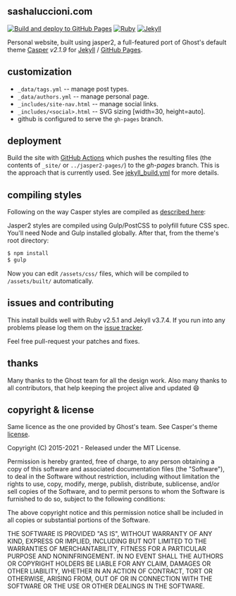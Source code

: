 sashaluccioni.com
----------
[![Build and deploy to GitHub Pages](https://github.com/josephdviviano/josephdviviano.github.io/actions/workflows/jekyll_build.yml/badge.svg)](https://github.com/josephdviviano/josephdviviano.github.io/actions/workflows/jekyll_build.yml)
[![Ruby](https://img.shields.io/badge/ruby-2.5.1-blue.svg?style=flat)](http://travis-ci.org/jekyller/jasper2)
[![Jekyll](https://img.shields.io/badge/jekyll-3.7.4-blue.svg?style=flat)](http://travis-ci.org/jekyller/jasper2)

Personal website, built using jasper2, a full-featured port of Ghost's
default theme [Casper](https://github.com/tryghost/casper) *v2.1.9* for
[Jekyll](https://jekyllrb.com/) / [GitHub Pages](https://pages.github.com/).


customization
-------------

+ `_data/tags.yml` -- manage post types.
+ `_data/authors.yml` -- manage personal page.
+ `_includes/site-nav.html` -- manage social links.
+ `_includes/<social>.html` -- SVG sizing [width=30, height=auto].
+ github is configured to serve the `gh-pages` branch.


deployment
----------

Build the site with [GitHub Actions](https://github.com/features/actions) which
pushes  the resulting files (the contents of `_site/` or `../jasper2-pages/`)
to the *gh-pages* branch. This is the approach that is currently used. See
[jekyll_build.yml](.github/workflows/jekyll_build.yml) for more details.


compiling styles
----------------

Following on the way Casper styles are compiled as
[described here](https://github.com/tryghost/casper#development):

Jasper2 styles are compiled using Gulp/PostCSS to polyfill future CSS spec.
You'll need Node and Gulp installed globally. After that, from the theme's
root directory:

```bash
$ npm install
$ gulp
```

Now you can edit `/assets/css/` files, which will be compiled to
`/assets/built/` automatically.


issues and contributing
-----------------------

This install builds well with Ruby v2.5.1 and Jekyll v3.7.4. If you run into
any problems please log them on the
[issue tracker](https://github.com/jekyller/jasper2/issues).

Feel free pull-request your patches and fixes.


thanks
------

Many thanks to the Ghost team for all the design work. Also many thanks to all contributors,
that help keeping the project alive and updated :smile:


copyright & license
-------------------
Same licence as the one provided by Ghost's team. See Casper's theme [license](GHOST.txt).

Copyright (C) 2015-2021 - Released under the MIT License.

Permission is hereby granted, free of charge, to any person obtaining a copy of this software and associated documentation files (the "Software"), to deal in the Software without restriction, including without limitation the rights to use, copy, modify, merge, publish, distribute, sublicense, and/or sell copies of the Software, and to permit persons to whom the Software is furnished to do so, subject to the following conditions:

The above copyright notice and this permission notice shall be included in all copies or substantial portions of the Software.

THE SOFTWARE IS PROVIDED "AS IS", WITHOUT WARRANTY OF ANY KIND, EXPRESS OR IMPLIED, INCLUDING BUT NOT LIMITED TO THE WARRANTIES OF MERCHANTABILITY, FITNESS FOR A PARTICULAR PURPOSE AND
NONINFRINGEMENT. IN NO EVENT SHALL THE AUTHORS OR COPYRIGHT HOLDERS BE LIABLE FOR ANY CLAIM, DAMAGES OR OTHER LIABILITY, WHETHER IN AN ACTION OF CONTRACT, TORT OR OTHERWISE, ARISING FROM, OUT OF OR IN CONNECTION WITH THE SOFTWARE OR THE USE OR OTHER DEALINGS IN THE SOFTWARE.
